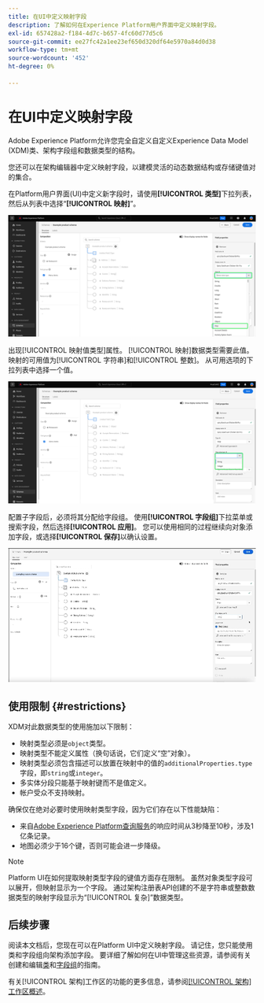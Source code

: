```yaml
---
title: 在UI中定义映射字段
description: 了解如何在Experience Platform用户界面中定义映射字段。
exl-id: 657428a2-f184-4d7c-b657-4fc60d77d5c6
source-git-commit: ee27fc42a1ee23ef650d320df64e5970a84d0d38
workflow-type: tm+mt
source-wordcount: '452'
ht-degree: 0%

---
```


# 在UI中定义映射字段

Adobe Experience Platform允许您完全自定义自定义Experience Data Model (XDM)类、架构字段组和数据类型的结构。

您还可以在架构编辑器中定义映射字段，以建模灵活的动态数据结构或存储键值对的集合。

在Platform用户界面(UI)中定义新字段时，请使用&#x200B;**[!UICONTROL 类型]**&#x200B;下拉列表，然后从列表中选择“**[!UICONTROL 映射]**”。

![模式编辑器的“类型”下拉列表和映射值突出显示。](../../images/ui/fields/special/map.png)

出现[!UICONTROL 映射值类型]属性。 [!UICONTROL 映射]数据类型需要此值。 映射的可用值为[!UICONTROL 字符串]和[!UICONTROL 整数]。 从可用选项的下拉列表中选择一个值。

![突出显示具有[!UICONTROL 映射值类型]下拉列表的架构编辑器。](../../images/ui/fields/special/map-value-type.png)

配置子字段后，必须将其分配给字段组。 使用&#x200B;**[!UICONTROL 字段组]**&#x200B;下拉菜单或搜索字段，然后选择&#x200B;**[!UICONTROL 应用]**。 您可以使用相同的过程继续向对象添加字段，或选择&#x200B;**[!UICONTROL 保存]**&#x200B;以确认设置。

![正在应用的字段组选择和设置的录制。](../../images/ui/fields/special/assign-to-field-group.gif)

## 使用限制 {#restrictions}

XDM对此数据类型的使用施加以下限制：

* 映射类型必须是`object`类型。
* 映射类型不能定义属性（换句话说，它们定义“空”对象）。
* 映射类型必须包含描述可以放置在映射中的值的`additionalProperties.type`字段，即`string`或`integer`。
* 多实体分段只能基于映射键而不是值定义。
* 帐户受众不支持映射。

确保仅在绝对必要时使用映射类型字段，因为它们存在以下性能缺陷：

* 来自[Adobe Experience Platform查询服务](../../../query-service/home.md)的响应时间从3秒降至10秒，涉及1亿条记录。
* 地图必须少于16个键，否则可能会进一步降级。

>[!NOTE]
>
>Platform UI在如何提取映射类型字段的键值方面存在限制。 虽然对象类型字段可以展开，但映射显示为一个字段。 通过架构注册表API创建的不是字符串或整数数据类型的映射字段显示为“[!UICONTROL 复杂]”数据类型。

## 后续步骤

阅读本文档后，您现在可以在Platform UI中定义映射字段。 请记住，您只能使用类和字段组向架构添加字段。 要详细了解如何在UI中管理这些资源，请参阅有关创建和编辑[类](../resources/classes.md)和[字段组](../resources/field-groups.md)的指南。

有关[!UICONTROL 架构]工作区的功能的更多信息，请参阅[[!UICONTROL 架构]工作区概述](../overview.md)。
